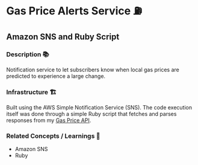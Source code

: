 # Gas Price Alerts Service ⛽

## Amazon SNS and Ruby Script

### Description 📚

Notification service to let subscribers know when local gas prices are predicted to experience a large change.

### Infrastructure 🏗️

Built using the AWS Simple Notification Service (SNS). The code execution itself was done through a simple Ruby script that fetches and parses responses from my [Gas Price API](https://rapidapi.com/mmcardle-drx9FYQNK/api/canadian-gas-prices/).
### Related Concepts / Learnings 💭

* Amazon SNS
* Ruby
